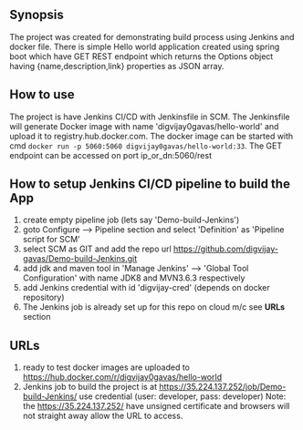 ## Synopsis

The project was created for demonstrating build process using Jenkins and docker file. There is simple Hello world application created using spring boot which have GET REST endpoint which returns the Options object having {name,description,link} properties as JSON array.

## How to use
The project is have Jenkins CI/CD with Jenkinsfile in SCM. The Jenkinsfile will generate Docker image with name 'digvijay0gavas/hello-world' and upload it to registry.hub.docker.com. The docker image can be started with cmd `docker run -p 5060:5060 digvijay0gavas/hello-world:33`. The GET endpoint can be accessed on port ip_or_dn:5060/rest

## How to setup Jenkins CI/CD pipeline to build the App
1. create empty pipeline job (lets say 'Demo-build-Jenkins')
2. goto Configure --> Pipeline section and select 'Definition' as 'Pipeline script for SCM'
3. select SCM as GIT and add the repo url https://github.com/digvijay-gavas/Demo-build-Jenkins.git
4. add jdk and maven tool in 'Manage Jenkins' --> 'Global Tool Configuration' with name JDK8 and MVN3.6.3 respectively
5. add Jenkins credential with id 'digvijay-cred' (depends on docker repository)
6. The Jenkins job is already set up for this repo on cloud m/c see **URLs** section

## URLs
1. ready to test docker images are uploaded to https://hub.docker.com/r/digvijay0gavas/hello-world
2. Jenkins job to build the project is at https://35.224.137.252/job/Demo-build-Jenkins/ use credential (user: developer, pass: developer)
Note: the https://35.224.137.252/ have unsigned certificate and browsers will not straight away allow the URL to access.